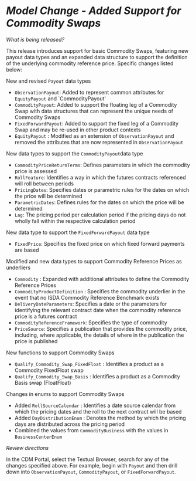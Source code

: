# *Model Change - Added Support for Commodity Swaps*

_What is being released?_

This release introduces support for basic Commodity Swaps, featuring new payout data types and an expanded data structure to support the definition of the underlying commodity reference price.  Specific changes listed below:

New and revised `Payout` data types
- `ObservationPayout`: Added to represent common attributes for `EquityPayout` and `CommodityPayout'
- `CommodityPayout`: Added to support the floating leg of a Commodity Swap with data structures that can represent the unique needs of Commodity Swaps
- `FixedForwardPayout`: Added to support the fixed leg of a Commodity Swap and may be re-used in other product contexts
- `EquityPayout` : Modified as an extension of `ObservationPayout` and removed the attributes that are now represented in `ObservationPayout`

New data types to support the `CommodityPayout`data type
- `CommodityPriceReturnTerms`: Defines parameters in which the commodity price is assessed
- `RollFeature`: Identifies a way in which the futures contracts referenced will roll between periods
- `PricingDates`: Specifies dates or parametric rules for the dates on which the price will be determined
- `ParametricDates`: Defines rules for the dates on which the price will be determined
- `Lag`: The pricing period per calculation period if the pricing days do not wholly fall within the respective calculation period

New data type to support the `FixedForwardPayout` data type
- `FixedPrice`: Specifies the fixed price on which fixed forward payments are based

Modified and new data types to support Commodity Reference Prices as underliers
- `Commodity` : Expanded with additional attributes to define the Commodity Reference Prices
- `CommodityProductDefinition` : Specifies the commodity underlier in the event that no ISDA Commodity Reference Benchmark exists
- `DeliveryDateParameters`: Specifies a date or the parameters for identifying the relevant contract date when the commodity reference price is a futures contract
- `CommodityReferenceFramework`: Specifies the type of commodity
- `PriceSource`: Specifies a publication that provides the commodity price, including, where applicable, the details of where in the publication the price is published
	
New functions to support Commodity Swaps
- `Qualify_Commodity_Swap_FixedFloat` : Identifies a product as a Commodity FixedFloat swap
- `Qualify_Commodity_Swap_Basis` : Identifies a product as a Commodity Basis swap (FloatFloat)

Changes in enums to support Commodity Swaps
- Added `RollSourceCalendar` : Identifies a date source calendar from which the pricing dates and the roll to the next contract will be based
- Added `DayDistributionEnum` : Denotes the method by which the pricing days are distributed across the pricing period
- Combined the values from `CommodityBusiness` with the values in `BusinessCenterEnum`

_Review directions_

In the CDM Portal, select the Textual Browser, search for any of the changes specified above.  For example, begin with `Payout` and then drill down into `ObservationPayout`,  `CommodityPayout`, or `FixedForwardPayout`.  
